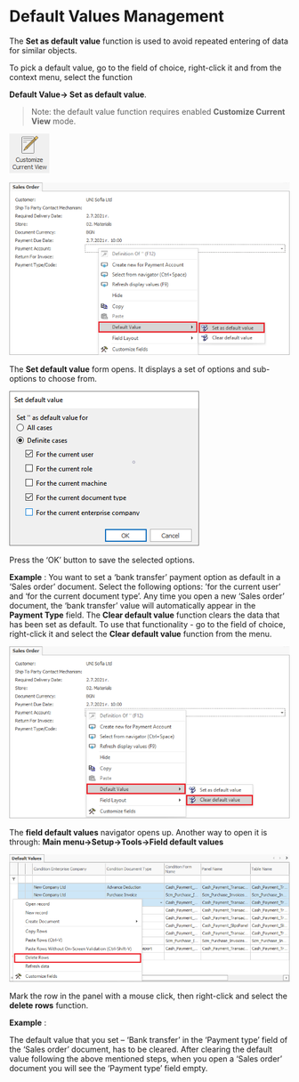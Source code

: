 
# Default Values Management

The <b>Set as default value</b> function is used to avoid repeated entering of data for similar objects.

To pick a default value, go to the field of choice, right-click it and from the context menu, select the function 

<b>Default Value→ Set as default value</b>.

> Note: the default value function requires enabled <b>Customize Current View</b> mode.

![Customize current view](pictures/customize-view.png)  

![Set default value](pictures/set-defaultvalue1.png) 

 The <b>Set default value</b> form opens. It displays a set of options and sub-options to choose from. 

![Value form](pictures/value-form.png)   

Press the ‘OK’ button to save the selected options. 

<b>Example</b> :
You want to set a ‘bank transfer’ payment option as default in a ‘Sales order’ document. Select the following options: ’for the current user’ and ‘for the current document type’. Any time you open a new ‘Sales order’ document, the ‘bank transfer’ value will automatically appear in the <b>Payment Type</b> field. 
The <b>Clear default value</b> function clears the data that has been set as default. To use that functionality - go to the field of choice, right-click it and select the <b>Clear default value</b> function from the menu.

![Clear default value](pictures/clear-defaultvalue1.png)  

The <b>field default values</b> navigator opens up. Another way to open it is through: <b>Main menu→Setup→Tools→Field default values</b>

![Delete rows](pictures/delete-rows.png)
 
Mark the row in the panel with a mouse click, then right-click and select the <b>delete rows</b> function.

<b>Example</b> :

The default value that you set – ‘Bank transfer’ in the ‘Payment type’ field of the ‘Sales order’ document, has to be cleared. After clearing the default value following the above mentioned steps, when you open a ‘Sales order’ document you will see the ‘Payment type’ field empty.
